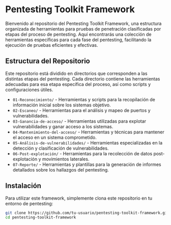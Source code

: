# Pentesting Toolkit Framework

Bienvenido al repositorio del Pentesting Toolkit Framework, una estructura organizada de herramientas para pruebas de penetración clasificadas por etapas del proceso de pentesting. Aquí encontrarás una colección de herramientas específicas para cada fase del pentesting, facilitando la ejecución de pruebas eficientes y efectivas.

## Estructura del Repositorio

Este repositorio está dividido en directorios que corresponden a las distintas etapas del pentesting. Cada directorio contiene las herramientas adecuadas para esa etapa específica del proceso, así como scripts y configuraciones útiles.

- `01-Reconocimiento/` - Herramientas y scripts para la recopilación de información inicial sobre los sistemas objetivo.
- `02-Escaneo/` - Herramientas para el análisis y mapeo de puertos y vulnerabilidades.
- `03-Ganancia-de-acceso/` - Herramientas utilizadas para explotar vulnerabilidades y ganar acceso a los sistemas.
- `04-Mantenimiento-del-acceso/` - Herramientas y técnicas para mantener el acceso en un sistema comprometido.
- `05-Análisis-de-vulnerabilidades/` - Herramientas especializadas en la detección y clasificación de vulnerabilidades.
- `06-Post-explotación/` - Herramientas para la recolección de datos post-explotación y movimientos laterales.
- `07-Reporte/` - Herramientas y plantillas para la generación de informes detallados sobre los hallazgos del pentesting.

## Instalación

Para utilizar este framework, simplemente clona este repositorio en tu entorno de pentesting:

```bash
git clone https://github.com/tu-usuario/pentesting-toolkit-framework.git
cd pentesting-toolkit-framework
